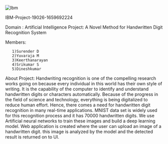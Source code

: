 ![Ibm](https://user-images.githubusercontent.com/86821280/200911167-667c810c-c7a4-42ed-ad6c-b9c539ad671a.jpg)

IBM-Project-19026-1659692224

Domain : Artificial Intelligence Project: A Novel Method for Handwritten Digit Recognition System

Members:

       1)Surender D
       2)Yuvaraja M
       3)Keerthanarayan
       4)Srikumar S
       5)Dineshkumar
       
 About Project: Handwriting recognition is one of the compelling research works going on because every individual in this world has their own style of writing. It is the capability of the computer to identify and understand handwritten digits or characters automatically. Because of the progress in the field of science and technology, everything is being digitalized to reduce human effort. Hence, there comes a need for handwritten digit recognition in many real-time applications. MNIST data set is widely used for this recognition process and it has 70000 handwritten digits. We use Artificial neural networks to train these images and build a deep learning model. Web application is created where the user can upload an image of a handwritten digit. this image is analyzed by the model and the detected result is returned on to UI.
